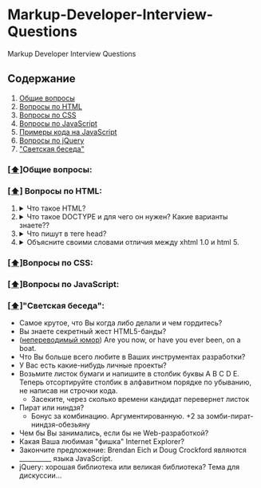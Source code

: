 # Markup-Developer-Interview-Questions
Markup Developer Interview Questions
## <a name='toc'>Содержание</a>
  1. [Общие вопросы](#general)
  1. [Вопросы по HTML](#html)
  1. [Вопросы по CSS](#css)
  1. [Вопросы по JavaScript](#js)
  1. [Примеры кода на JavaScript](#jscode)
  1. [Вопросы по jQuery](#jquery)
  1. ["Светская беседа"](#fun)
  
### [[⬆]](#toc)<a name='general'>Общие вопросы:</a>

### [[⬆]](#toc)<a name='html'> Вопросы по HTML:</a>
1. <details><summary>Что такое HTML?</summary><p>HyperText Markup Language — «язык гипертекстовойразметки») — стандартизированный язык разметки документов во Всемирной паутине. Большинство веб-страниц содержат описание разметки на языке HTML (или XHTML). Язык HTML интерпретируется браузерами;</p></details>
1. <details><summary>Что такое DOCTYPE и для чего он нужен? Какие варианты знаете??</summary><p>Строчка с DOCTYPE (Document Type Definition) в начале HTML страницы указывает на тип документа, который вы будете использовать при написании HTML кода для вашего сайта. Это непарный тег, то есть у него нет закрывающего тега.Нужно понимать, что строчк а, в которой прописывается DOCTYPE - это не просто очередной HTML тег. Это важная инструкция, с помощью которой мы говорим браузеру, какая версия HTML использовалась при написании страницы.</p></details>
1. <details><summary>Что пишут в теге head?</summary><p>предназначен для хранения других элементов, цель которых — помочь браузеру в работе с данными. Также внутри контейнера <head> находятся метатеги, которые используются для хранения информации предназначенной для браузеров и поисковых систем. Например, механизмы поисковых систем обращаются к метатегам для получения описания сайта, ключевых слов и других данных.</p></details>
1. <details><summary>Объясните своими словами отличия между xhtml 1.0 и html 5.</summary><p>XHTML (англ. extensible hypertext markup language — расширяемый язык гипертекстовой разметки) — семейство языков разметки веб-страниц на основе XML, повторяющих и расширяющих возможности HTML 4. Спецификации XHTML 1.0 и XHTML 1.1 являются рекомендациями консорциума Всемирной паутины. Развитие XHTML остановлено; новые версии XHTML не выпускаются; рекомендуется использовать HTML. Главное отличие XHTML от HTML заключается в обработке документа. Документы XHTML обрабатываются своим модулем (парсером) аналогично документам XML. В процессе этой обработки ошибки, допущенные разработчиками, не исправляются XHTML соответствует спецификации SGML, поскольку XML является её подмножеством. HTML обладает множеством особенностей в процессе обработки и фактически перестал относиться к семейству SGML, что и закреплено в черновике спецификации HTML 5. Браузер выбирает парсер для обработки документа на основании заголовка content-type, полученного от сервера:  В Internet Explorer вплоть до 8-й версии парсер обработки XHTML-документов отсутствует.</p></details>

### [[⬆]](#toc)<a name='css'>Вопросы по CSS:</a>
### [[⬆]](#toc)<a name='js'>Вопросы по JavaScript:</a>
### [[⬆]](#toc)<a name='fun'>"Светская беседа":</a>
* Самое крутое, что Вы когда либо делали и чем гордитесь?
* Вы знаете секретный жест HTML5-банды?
* ([непереводимый юмор](https://vimeo.com/18848658)) Are you now, or have you ever been, on a boat.
* Что Вы больше всего любите в Ваших инструментах разработки?
* У Вас есть какие-нибудь личные проекты?
* Возьмите листок бумаги и напишите в столбик буквы A B C D E. Теперь отсортируйте столбик в алфавитном порядке по убыванию, не написав ни строчки кода.
	* Засеките, через сколько времени кандидат перевернет листок
* Пират или ниндзя?
	* Бонус за комбинацию. Аргументированную. +2 за зомби-пират-ниндзя-обезьяну
* Чем бы Вы занимались, если бы не Web-разработкой?
* Какая Ваша любимая "фишка" Internet Explorer?
* Закончите предложение: Brendan Eich и Doug Crockford являются __________ языка JavaScript.
* jQuery: хорошая библиотека или великая библиотека? Тема для дискуссии...
